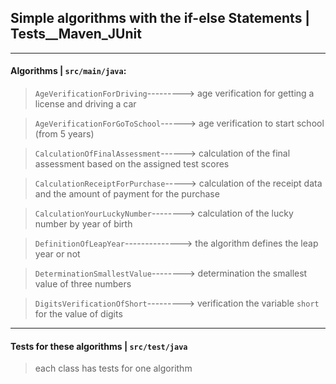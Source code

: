 ## Simple algorithms with the if-else Statements |  Tests__Maven_JUnit ##
***
#### Algorithms | `src/main/java`: ####

> `AgeVerificationForDriving`---------> age verification for getting a license and driving a car

> `AgeVerificationForGoToSchool`------> age verification to start school (from 5 years)

> `CalculationOfFinalAssessment`------> calculation of the final assessment based on the assigned test scores

> `CalculationReceiptForPurchase`-----> calculation of the receipt data and the amount of payment for the purchase

> `CalculationYourLuckyNumber`--------> calculation of the lucky number by year of birth

> `DefinitionOfLeapYear`--------------> the algorithm defines the leap year or not

> `DeterminationSmallestValue`--------> determination the smallest value of three numbers

> `DigitsVerificationOfShort`---------> verification the variable `short` for the value of digits

***

#### Tests for these algorithms | `src/test/java` ####

> each class has tests for one algorithm
